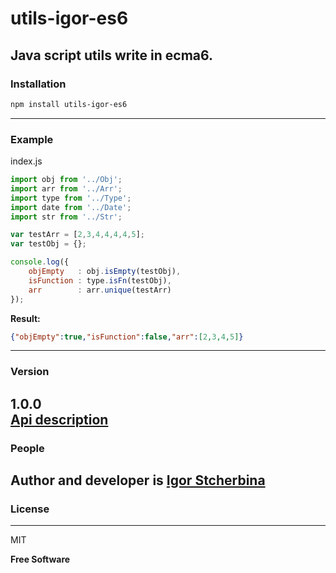 # utils-igor-es6
Java script utils write in ecma6.
---
### Installation


```bash
npm install utils-igor-es6
```
---
### Example


index.js
``` js
import obj from '../Obj';
import arr from '../Arr';
import type from '../Type';
import date from '../Date';
import str from '../Str';

var testArr = [2,3,4,4,4,4,5];
var testObj = {};

console.log({
	objEmpty   : obj.isEmpty(testObj),
	isFunction : type.isFn(testObj),
	arr        : arr.unique(testArr)
});
```
**Result:**
``` json
{"objEmpty":true,"isFunction":false,"arr":[2,3,4,5]}
```
---
### Version
1.0.0   
[Api description](https://github.com/eagle7410/utils-igor-es6/master/Api.md)   
---
### People

Author and developer is [Igor Stcherbina](https://github.com/eagle7410)
---
### License
----
MIT

**Free Software**
